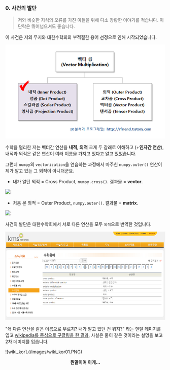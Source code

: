 ### 0. 사건의 발단

> 저와 비슷한 지식의 오류를 가진 이들을 위해 다소 장황한 이야기를 적습니다.
> 이 단락은 뛰어넘으셔도 좋습니다.

이 사건은 저의 무지와 대한수학회의 부적절한 용어 선정으로 인해 시작되었습니다.

![vector_products](./images/vector_products.png)

수학을 멀리한 저는 벡터간 연산을 **내적**, **외적** 크게 두 갈래로 이해하고 (+**인자간 연산**), 내적과 외적은 같은 연산이 여러 이름을 가지고 있다고 알고 있었습니다.

그런데 `numpy`의 `vectorization`을 연습하는 과정에서 마주친 `numpy.outer()` 연산이 제가 알고 있는 그 외적이 아니더군요.

* 내가 알던 외적 = Cross Product,  `numpy.cross()`.  결과물 = **vector**. 

<img src="https://latex.codecogs.com/gif.latex?\mathbf{a} \times \mathbf{b} = \begin{bmatrix}\mathbf{i}&\mathbf{j}&\mathbf{k} \\a_{1}&a_{2}&a_{3} \\b_{1}&b_{2}&b_{3} \\\end{bmatrix} = (a_{2}b_{3}-a_{3}b_{2})\mathbf{i} + (a_{3}b_{1}-a_{1}b_{3})\mathbf{j} + (a_{1}b_{2}-a_{2}b_{1})\mathbf{k}">

* 처음 본 외적 = Outer Product,  `numpy.outer()`.  결과물 = **matrix**.

<img src="https://latex.codecogs.com/gif.latex?\mathbf{a} \otimes \mathbf{b} = \mathbf{a}\mathbf{b}^\top = \begin{bmatrix}a_{1}\\a_{2}\\a_{3}\end{bmatrix}\begin{bmatrix}b_{1}&b_{2}&b_{3}\end{bmatrix}=\begin{bmatrix}a_{1}b_{1}&a_{1}b_{2}&a_{1}b_{3}\\a_{2}b_{1}&a_{2}b_{2}&a_{2}b_{3}\\a_{3}b_{1}&a_{3}b_{2}&a_{3}b_{3}\\ \end{bmatrix}">



사건의 발단은 대한수학회에서 서로 다른 연산을 모두 `외적`으로 번역한 것입니다.

![kms](./images/kms_term.png)

"왜 다른 연산을 같은 이름으로 부르지? 내가 알고 있던 건 뭐지?" 라는 멘탈 데미지를 입고 [wikipedia를 중심으로 구글링을 한 결과](https://ko.wikipedia.org/wiki/%EC%99%B8%EC%A0%81), 사실은 둘이 같은 것이라는 설명을 보고 2차 데미지를 입습니다.

![wiki_kor].(/images/wiki_kor01.PNG)
<p align='center'><b>뭔말이여 이게...</b></p>








